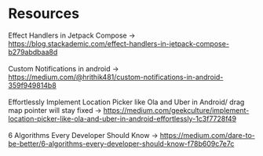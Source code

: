 # Resources


Effect Handlers in Jetpack Compose -> https://blog.stackademic.com/effect-handlers-in-jetpack-compose-b279abdbaa8d <br><br>
Custom Notifications in android -> https://medium.com/@hrithik481/custom-notifications-in-android-359f949814b8 <br><br>
Effortlessly Implement Location Picker like Ola and Uber in Android/ drag map pointer will stay fixed -> https://medium.com/geekculture/implement-location-picker-like-ola-and-uber-in-android-effortlessly-1c3f7728f49<br><br>
6 Algorithms Every Developer Should Know -> https://medium.com/dare-to-be-better/6-algorithms-every-developer-should-know-f78b609c7e7c<br><br>
